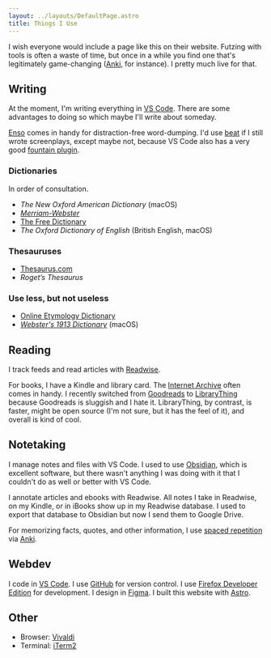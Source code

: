 ```yaml
---
layout: ../layouts/DefaultPage.astro
title: Things I Use
---
```


I wish everyone would include a page like this on their website. Futzing with tools is often a waste of time, but once in a while you find one that's legitimately game-changing ([Anki](https://apps.ankiweb.net/), for instance). I pretty much live for that.

## Writing

At the moment, I'm writing everything in [VS Code](https://code.visualstudio.com). There are some advantages to doing so which maybe I'll write about someday.

[Enso](https://enso.sonnet.io/) comes in handy for distraction-free word-dumping. I'd use [beat](https://www.beat-app.fi) if I still wrote screenplays, except maybe not, because VS Code also has a very good [fountain plugin](https://marketplace.visualstudio.com/items?itemName=piersdeseilligny.betterfountain).

### Dictionaries

In order of consultation.

- *The New Oxford American Dictionary* (macOS)
- [*Merriam-Webster*](https://www.merriam-webster.com/)
- [The Free Dictionary](https://www.thefreedictionary.com/)
- *The Oxford Dictionary of English* (British English, macOS)

### Thesauruses

- [Thesaurus.com](https://www.thesaurus.com/)
- *Roget’s Thesaurus*

### Use less, but not useless

- [Online Etymology Dictionary](https://www.etymonline.com/)
- [*Webster's 1913 Dictionary*](https://github.com/cmod/websters-1913) (macOS)

## Reading

I track feeds and read articles with [Readwise](https://readwise.io/).

For books, I have a Kindle and library card. The [Internet Archive](https://archive.org) often comes in handy. I recently switched from [Goodreads](https://www.goodreads.com) to [LibraryThing](https://www.librarything.com/home) because Goodreads is sluggish and I hate it. LibraryThing, by contrast, is faster, might be open source (I'm not sure, but it has the feel of it), and overall is kind of cool.

## Notetaking

I manage notes and files with VS Code. I used to use [Obsidian](https://obsidian.md/), which is excellent software, but there wasn't anything I was doing with it that I couldn't do as well or better with VS Code.

I annotate articles and ebooks with Readwise. All notes I take in Readwise, on my Kindle, or in iBooks show up in my Readwise database. I used to export that database to Obsidian but now I send them to Google Drive.

For memorizing facts, quotes, and other information, I use [spaced repetition](https://en.wikipedia.org/wiki/Spaced_repetition) via [Anki](https://apps.ankiweb.net/).

## Webdev

I code in [VS Code](https://code.visualstudio.com/). I use [GitHub](https://github.com/seldstein/) for version control. I use [Firefox Developer Edition](https://www.mozilla.org/en-US/firefox/developer/) for development. I design in [Figma](https://www.figma.com). I built this website with [Astro](https://astro.build/).

## Other

- Browser: [Vivaldi](https://vivaldi.com)
- Terminal: [iTerm2](https://iterm2.com/)
